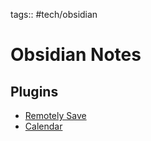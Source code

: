 tags:: #tech/obsidian

# Obsidian Notes
## Plugins
- [Remotely Save](obsidian://show-plugin?id=remotely-save)
- [Calendar](obsidian://show-plugin?id=calendar)